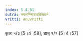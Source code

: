 ```yaml
---
index: 5.4.61
sutra: सपत्त्रनिष्पत्रादतिव्यथने
vritti: anuvritti
---
```


कृञः ५/३ [5।4।58],  डाच्  १/१ [5।4।57]